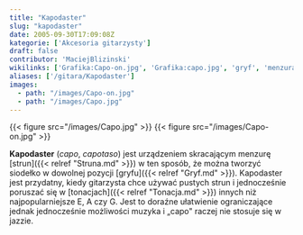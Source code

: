 ```yaml
---
title: "Kapodaster"
slug: "kapodaster"
date: 2005-09-30T17:09:08Z
kategorie: ['Akcesoria gitarzysty']
draft: false
contributor: 'MaciejBlizinski'
wikilinks: ['Grafika:Capo-on.jpg', 'Grafika:capo.jpg', 'gryf', 'menzura', 'siode%C5%82ko', 'struny', 'tonacja']
aliases: ['/gitara/Kapodaster']
images:
  - path: "/images/Capo-on.jpg"
  - path: "/images/Capo.jpg"
---
```

{{< figure src="/images/Capo.jpg" >}}
{{< figure src="/images/Capo-on.jpg" >}}

**Kapodaster** (*capo*, *capotaso*) jest urządzeniem skracającym
menzurę<!-- link nie odnosił się do niczego: 'Kapodaster' ('content/książka/Kapodaster.md') links to 'menzura' ('content/książka/menzura.md') and that does not exist --> [strun]({{< relref "Struna.md" >}}) w ten sposób,
że można tworzyć siodełko<!-- link nie odnosił się do niczego: 'Kapodaster' ('content/książka/Kapodaster.md') links to 'siodełko' ('content/książka/siodełko.md') and that does not exist --> w dowolnej pozycji
[gryfu]({{< relref "Gryf.md" >}}). Kapodaster jest przydatny, kiedy gitarzysta
chce używać pustych strun i jednocześnie poruszać się w
[tonacjach]({{< relref "Tonacja.md" >}}) innych niż najpopularniejsze E, A czy G.
Jest to doraźne ułatwienie ograniczające jednak jednocześnie możliwości
muzyka i „capo" raczej nie stosuje się w jazzie.

